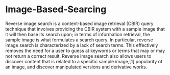 # Image-Based-Searcing
Reverse image search is a content-based image retrieval (CBIR) query technique that involves providing the CBIR system with a sample image that it will then base its search upon; in terms of information retrieval, the sample image is what formulates a search query. In particular, reverse image search is characterized by a lack of search terms. This effectively removes the need for a user to guess at keywords or terms that may or may not return a correct result. Reverse image search also allows users to discover content that is related to a specific sample image,[1] popularity of an image, and discover manipulated versions and derivative works.

